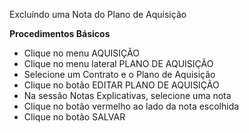 Excluíndo uma Nota do Plano de Aquisição

<b>Procedimentos Básicos</b>

* Clique no menu AQUISIÇÃO
* Clique no menu lateral PLANO DE AQUISIÇÃO
* Selecione um Contrato e o Plano de Aquisição
* Clique no botão EDITAR PLANO DE AQUISIÇÃO
* Na sessão Notas Explicativas, selecione uma nota 
* Clique no botão vermelho ao lado da nota escolhida
* Clique no botão SALVAR